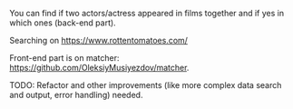 You can find if two actors/actress appeared in films together and if yes in which ones (back-end part).

Searching on https://www.rottentomatoes.com/

Front-end part is on matcher: https://github.com/OleksiyMusiyezdov/matcher.

TODO: Refactor and other improvements (like more complex data search and output, error handling) needed.
